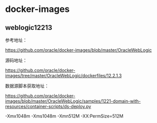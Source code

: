 # docker-images

## weblogic12213

参考地址：

https://github.com/oracle/docker-images/blob/master/OracleWebLogic

源码地址：

https://github.com/oracle/docker-images/tree/master/OracleWebLogic/dockerfiles/12.2.1.3

数据源脚本获取地址：

https://github.com/oracle/docker-images/blob/master/OracleWebLogic/samples/1221-domain-with-resources/container-scripts/ds-deploy.py





-Xmx1048m -Xms1048m -Xmn512M -XX:PermSize=512M
